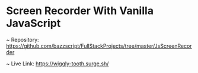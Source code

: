 # Screen Recorder With Vanilla JavaScript 

~ Repository: https://github.com/bazzscript/FullStackProjects/tree/master/JsScreenRecorder

~ Live Link: https://wiggly-tooth.surge.sh/
